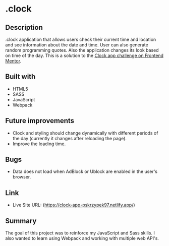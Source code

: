 # .clock

## Description

.clock application that allows users check their current time and location and see information about the date and time. User can also generate random programming quotes. Also the application changes its look based on time of the day. This is a solution to the [Clock app challenge on Frontend Mentor](https://www.frontendmentor.io/challenges/clock-app-LMFaxFwrM).

## Built with

- HTML5
- SASS
- JavaScript
- Webpack

## Future improvements

- Clock and styling should change dynamically with different periods of the day (currently it changes after reloading the page).
- Improve the loading time.

## Bugs

- Data does not load when AdBlock or Ublock are enabled in the user's browser.

## Link

- Live Site URL: (https://clock-app-pskrzypek97.netlify.app/)

## Summary

The goal of this project was to reinforce my JavaScript and Sass skills. I also wanted to learn using Webpack and working with multiple web API's.
